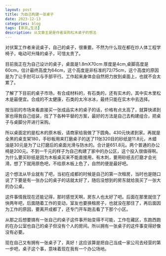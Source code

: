 ```yaml
---
layout: post
title: 为自己构建一张桌子
date: 2023-12-13
categories: blog
tags: [家具,生活]
description: 从文章主是是作者采购松木桌子的想法
---
```



对伏案工作者来说桌子，自己的桌子，很重要。不然为什么现在都在炒人体工程学椅子，电动可升降的桌子，可惜太贵了。

目前我正在为自己设计的桌子，桌面是1.8mX70cm 厚度是4cm,桌脚高度是60cm，估计最终高度为64cm，这个高度是非标准的72/75cm，这个高度的原因是为了让手肘可以与手部平行。工作起来身体会自然把力放到桌面上，也就不会太累了。

了解了下目前的桌子市场，有合成材料的，有石类的，还有实木的，其中实木里松木是最便宜。合成的不太健康，石类的太冷冰冰，最终只能在实木中去选择。

按当前的市场来看直接买一张成品实木的桌子的话，价格有点太高了，就算快递到家也得我自己组装，找了下各种平替的方案，最好的方法是自己去构建组合，把桌子与桌脚分开进行采购。

所以桌面定的是松木的原木板，请商家给我做了下圆角。430元快递到家。再就是全黑的桌支架180，手砂板用来打磨桌子的送了11张320目的砂纸是11.8元，木蜡油是30元是为了让打磨后的桌面光滑与防水的。合计是651.8元。两个普通的办公椅是200元。不到一千元的样子为自己构建了家中的办公区，这个投入很值得啊。为什么要买砂纸是因为木板桌买来不能直接用，有木刺，要用砂纸去打磨才会光滑。想了下就用原色吧，不给原木板上色了，自然的便是最好吧。

这个想法从毕业就有了吧，当初在成都的时候是自己的第一次租房，当时也是随口说了下要是有一张办公的桌子的话就太好了，随后没想到的房东就给我买了一张大的办公桌。

这件事情我现在还能记得，那时感觉天啊，房东人也太好了吧。后面在那里就住了快两年吧，后面随着工作的变动，室友也要换租房子，也就没在那住了，再后面因为工作的原因，要离开成都了，还专门开车跑去看了下那个小区。

从那之后想要搞有一张自己的桌子这件事开始变得不可能，工作在藏区，东跑西跑的在办公室也自己的桌子但没有个人的房间。所以拥有一张桌子的这件事变得好像没有必要。

现在自己又有拥有一张桌子了，真好！这应该算是把自己当成一家公司去经营的第一步吧，桌子这个事，意味着现在我有一个办公场地。